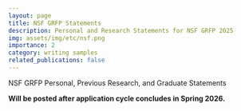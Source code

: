 ```yaml
---
layout: page
title: NSF GRFP Statements
description: Personal and Research Statements for NSF GRFP 2025
img: assets/img/etc/nsf.png
importance: 2
category: writing samples
related_publications: false
---
```


NSF GRFP Personal, Previous Research, and Graduate Statements

**Will be posted after application cycle concludes in Spring 2026.**